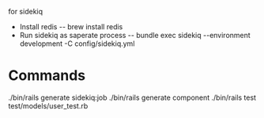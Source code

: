 for sidekiq

- Install redis
    -- brew install redis
- Run sidekiq as saperate process
    -- bundle exec sidekiq --environment development -C config/sidekiq.yml

# Commands

./bin/rails generate sidekiq:job <NewWorkerJob>
./bin/rails generate component <NewComponentName>
./bin/rails test test/models/user_test.rb
